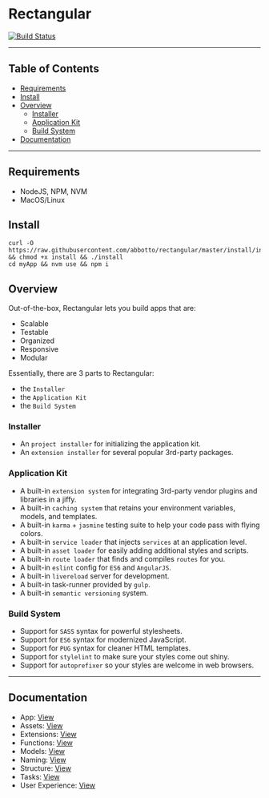 # Rectangular
[![Build Status](https://travis-ci.org/abbotto/rectangular.svg?branch=master)](https://travis-ci.org/abbotto/rectangular)

---

## Table of Contents

* [Requirements](#Requirements)
* [Install](#Install)
* [Overview](#Overview)
	* [Installer](#Installer)
	* [Application Kit](#ApplicationKit)
	* [Build System](#BuildSystem)
* [Documentation](#Documentation)

---

##  <a name='Requirements'></a>Requirements
- NodeJS, NPM, NVM
- MacOS/Linux

##  <a name='Install'></a>Install
	curl -O https://raw.githubusercontent.com/abbotto/rectangular/master/install/install && chmod +x install && ./install
	cd myApp && nvm use && npm i

##  <a name='Overview'></a>Overview
Out-of-the-box, Rectangular lets you build apps that are:
- Scalable
- Testable
- Organized
- Responsive
- Modular

Essentially, there are 3 parts to Rectangular:
- the `Installer`
- the `Application Kit`
- the `Build System`

###  <a name='Installer'></a>Installer
- An `project installer` for initializing the application kit.
- An `extension installer` for several popular 3rd-party packages.

###  <a name='ApplicationKit'></a>Application Kit
- A built-in `extension system` for integrating 3rd-party vendor plugins and libraries in a jiffy.
- A built-in `caching system` that retains your environment variables, models, and templates.
- A built-in `karma` + `jasmine` testing suite to help your code pass with flying colors.
- A built-in `service loader` that injects `services` at an application level.
- A built-in `asset loader` for easily adding additional styles and scripts.
- A built-in `route loader` that finds and compiles `routes` for you.
- A built-in `eslint` config for `ES6` and `AngularJS`.
- A built-in `livereload` server for development.
- A built-in task-runner provided by `gulp`.
- A built-in `semantic versioning` system.

###  <a name='BuildSystem'></a>Build System
- Support for `SASS` syntax for powerful stylesheets.
- Support for `ES6` syntax for modernized JavaScript.
- Support for `PUG` syntax for cleaner HTML templates.
- Support for `stylelint` to make sure your styles come out shiny.
- Support for `autoprefixer` so your styles are welcome in web browsers.

---

##  <a name='Documentation'></a>Documentation
- App:				[View](readme/app.md)
- Assets: 			[View](readme/assets.md)
- Extensions:		[View](readme/extensions.md)
- Functions:		[View](readme/functions.md)
- Models:			[View](readme/models.md)
- Naming:			[View](readme/naming.md)
- Structure:		[View](readme/structure.md)
- Tasks: 			[View](readme/tasks.md)
- User Experience:	[View](readme/user-experience.md)


